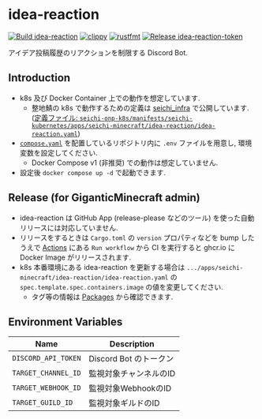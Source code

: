 # idea-reaction

[![Build idea-reaction](https://github.com/GiganticMinecraft/idea-reaction/actions/workflows/build.yaml/badge.svg)](https://github.com/GiganticMinecraft/idea-reaction/actions/workflows/build.yaml)
[![clippy](https://github.com/GiganticMinecraft/idea-reaction/actions/workflows/clippy.yaml/badge.svg)](https://github.com/GiganticMinecraft/idea-reaction/actions/workflows/clippy.yaml)
[![rustfmt](https://github.com/GiganticMinecraft/idea-reaction/actions/workflows/fmt.yaml/badge.svg)](https://github.com/GiganticMinecraft/idea-reaction/actions/workflows/fmt.yaml)
[![Release idea-reaction-token](https://github.com/GiganticMinecraft/idea-reaction/actions/workflows/release.yaml/badge.svg)](https://github.com/GiganticMinecraft/idea-reaction/actions/workflows/release.yaml)

アイデア投稿履歴のリアクションを制限する Discord Bot.

## Introduction

- k8s 及び Docker Container 上での動作を想定しています.
  - 整地鯖の k8s で動作するための定義は [seichi_infra](https://github.com/GiganticMinecraft/seichi_infra) で公開しています. ([定義ファイル: `seichi-onp-k8s/manifests/seichi-kubernetes/apps/seichi-minecraft/idea-reaction/idea-reaction.yaml`](https://github.com/GiganticMinecraft/seichi_infra/blob/main/seichi-onp-k8s/manifests/seichi-kubernetes/apps/seichi-minecraft/idea-reaction/idea-reaction.yaml))
- [`compose.yaml`](./compose.yaml) を配置しているリポジトリ内に `.env` ファイルを用意し, 環境変数を設定してください.
  - Docker Compose v1 (非推奨) での動作は想定していません.
- 設定後 `docker compose up -d` で起動できます.

## Release (for GiganticMinecraft admin)

- idea-reaction は GitHub App (release-please などのツール) を使った自動リリースには対応していません.
- リリースをするときは `Cargo.toml` の `version` プロパティなどを bump したうえで [Actions](https://github.com/GiganticMinecraft/idea-reaction/actions/workflows/release.yaml) にある `Run workflow` から CI を実行すると ghcr.io に Docker Image がリリースされます.
- k8s 本番環境にある idea-reaction を更新する場合は `.../apps/seichi-minecraft/idea-reaction/idea-reaction.yaml` の `spec.template.spec.containers.image` の値を変更してください.
  - タグ等の情報は [Packages](https://github.com/GiganticMinecraft/idea-reaction/pkgs/container/idea-reaction) から確認できます.

## Environment Variables

| Name | Description |
| ---- | ---- |
| `DISCORD_API_TOKEN` | Discord Bot のトークン |
| `TARGET_CHANNEL_ID` | 監視対象チャンネルのID |
| `TARGET_WEBHOOK_ID` | 監視対象WebhookのID |
| `TARGET_GUILD_ID` | 監視対象ギルドのID |
